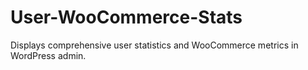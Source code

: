 # User-WooCommerce-Stats
Displays comprehensive user statistics and WooCommerce metrics in WordPress admin.
